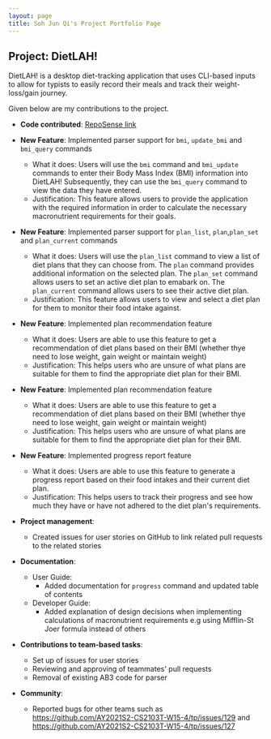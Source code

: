 ```yaml
---
layout: page
title: Soh Jun Qi's Project Portfolio Page
---
```


## Project: DietLAH!

DietLAH! is a desktop diet-tracking application that uses CLI-based inputs to allow for typists to easily record their meals and track their weight-loss/gain journey.

Given below are my contributions to the project.

- **Code contributed**: [RepoSense link](https://nus-cs2103-ay2021s2.github.io/tp-dashboard/?search=T12&sort=groupTitle&sortWithin=title&since=2021-02-19&timeframe=commit&mergegroup=&groupSelect=groupByRepos&breakdown=false&tabOpen=true&tabType=authorship&zFR=false&tabAuthor=sjq-sohjunqi&tabRepo=AY2021S2-CS2103T-T12-2%2Ftp%5Bmaster%5D&authorshipIsMergeGroup=false&authorshipFileTypes=docs~functional-code~test-code&authorshipIsBinaryFileTypeChecked=false)

* **New Feature**: Implemented parser support for `bmi`, `update_bmi` and `bmi_query` commands
    * What it does: Users will use the `bmi` command and `bmi_update` commands to enter their Body Mass Index (BMI) information into DietLAH! Subsequently, they can use the `bmi_query` command to view the data they have entered.
    * Justification: This feature allows users to provide the application with the required information in order to calculate the necessary macronutrient requirements for their goals.
    
* **New Feature**: Implemented parser support for `plan_list`, `plan`,`plan_set` and `plan_current` commands
    * What it does: Users will use the `plan_list` command to view a list of diet plans that they can choose from. The `plan` command provides additional information on the selected plan. The `plan_set` command allows users to set an active diet plan to emabark on. The `plan_current` command allows users to see their active diet plan.
    * Justification: This feature allows users to view and select a diet plan for them to monitor their food intake against.
    
* **New Feature**: Implemented plan recommendation feature
    * What it does: Users are able to use this feature to get a recommendation of diet plans based on their BMI (whether thye need to lose weight, gain weight or maintain weight)
    * Justification: This helps users who are unsure of what plans are suitable for them to find the appropriate diet plan for their BMI.
	
* **New Feature**: Implemented plan recommendation feature
    * What it does: Users are able to use this feature to get a recommendation of diet plans based on their BMI (whether thye need to lose weight, gain weight or maintain weight)
    * Justification: This helps users who are unsure of what plans are suitable for them to find the appropriate diet plan for their BMI.

* **New Feature**: Implemented progress report feature
    * What it does: Users are able to use this feature to generate a progress report based on their food intakes and their current diet plan. 
    * Justification: This helps users to track their progress and see how much they have or have not adhered to the diet plan's requirements.

* **Project management**:
    * Created issues for user stories on GitHub to link related pull requests to the related stories

* **Documentation**:
    * User Guide:
        * Added documentation for `progress` command and updated table of contents
    * Developer Guide:
        * Added explanation of design decisions when implementing calculations of macronutrient requirements e.g using Mifflin-St Joer formula instead of others
    
* **Contributions to team-based tasks**:
    * Set up of issues for user stories
	* Reviewing and approving of teammates' pull requests
	* Removal of existing AB3 code for parser
    
* **Community**:
    * Reported bugs for other teams such as https://github.com/AY2021S2-CS2103T-W15-4/tp/issues/129 and https://github.com/AY2021S2-CS2103T-W15-4/tp/issues/127
